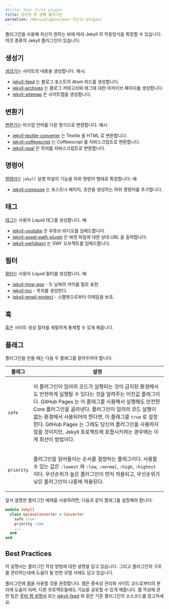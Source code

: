 ```yaml
---
#title: Your first plugin
title: 당신의 첫 번째 플러그인
permalink: /docs/plugins/your-first-plugin/
---
```


<!--
Plugins allow you to extend Jekyll's behavior to fit your needs. There are six
types of plugins in Jekyll.
-->
플러그인을 사용해 자신이 원하는 바에 따라 Jekyll 의 작동방식을 확장할 수 있습니다.
여섯 종류의 Jekyll 플러그인이 있습니다.

<!--
## Generators
-->
## 생성기

<!--
[Generators](/docs/plugins/generators/) create content on your site.
For example:
-->
[생성기](/docs/plugins/generators/)는 사이트의 내용을 생성합니다.
예시:

<!--
* [jekyll-feed](https://github.com/jekyll/jekyll-feed) creates an Atom feed of
blog posts.
* [jekyll-archives](https://github.com/jekyll/jekyll-archives) creates archive
pages for blog categories and tags.
* [jekyll-sitemap](https://github.com/jekyll/jekyll-sitemap) creates a sitemap.
-->
* [jekyll-feed](https://github.com/jekyll/jekyll-feed) 는 블로그 포스트의
Atom 피드를 생성합니다.
* [jekyll-archives](https://github.com/jekyll/jekyll-archives) 는 블로그 카테고리와
태그에 대한 아카이브 페이지를 생성합니다.
* [jekyll-sitemap](https://github.com/jekyll/jekyll-sitemap) 은 사이트맵을 생성합니다.

<!--
## Converters
-->
## 변환기

<!--
[Converters](/docs/plugins/converters/) change a markup language into another
format. For example:
-->
[변환기](/docs/plugins/converters/)는 마크업 언어를 다른 형식으로 변환합니다.
예시:

<!--
* [jekyll-textile-converter](https://github.com/jekyll/jekyll-textile-converter)
converts textile to HTML.
* [jekyll-coffeescript](https://github.com/jekyll/jekyll-coffeescript) converts
Coffeescript to JavaScript.
* [jekyll-opal](https://github.com/jekyll/jekyll-opal) converts Ruby to
JavaScript.
-->
* [jekyll-textile-converter](https://github.com/jekyll/jekyll-textile-converter)
는 Textile 을 HTML 로 변환합니다.
* [jekyll-coffeescript](https://github.com/jekyll/jekyll-coffeescript) 는
Coffeescript 를 자바스크립트로 변환합니다.
* [jekyll-opal](https://github.com/jekyll/jekyll-opal) 은 루비를
자바스크립트로 변환합니다.

<!--
## Commands
-->
## 명령어

<!--
[Commands](/docs/plugins/commands/) extend the `jekyll` executable with
subcommands. For example:
-->
[명령어](/docs/plugins/commands/)는 `jekyll` 실행 파일의 기능을 하위 명령어
형태로 확장합니다. 예:

<!--
* [jekyll-compose](https://github.com/jekyll/jekyll-compose) adds subcommands
for creating a post, page or draft.
-->
* [jekyll-compose](https://github.com/jekyll/jekyll-compose) 는 포스트나 페이지,
초안을 생성하는 하위 명령어를 추가합니다.

<!--
## Tags
-->
## 태그

<!--
[Tags](/docs/plugins/tags/) create custom Liquid tags. For example:
-->
[태그](/docs/plugins/tags/)는 사용자 Liquid 태그를 생성합니다. 예:

<!--
* [jekyll-youtube](https://github.com/dommmel/jekyll-youtube) embeds a YouTube
video.
* [jekyll-asset-path-plugin](https://github.com/samrayner/jekyll-asset-path-plugin)
outputs a relative URL for assets.
* [jekyll-swfobject](https://github.com/sectore/jekyll-swfobject) embeds a SWF
object.
-->
* [jekyll-youtube](https://github.com/dommmel/jekyll-youtube) 은 유튜브 비디오를
임베드합니다.
* [jekyll-asset-path-plugin](https://github.com/samrayner/jekyll-asset-path-plugin)
은 에셋 파일에 대한 상대 URL 을 출력합니다.
* [jekyll-swfobject](https://github.com/sectore/jekyll-swfobject) 는 SWF 오브젝트를
임베드합니다.

<!--
## Filters
-->
## 필터

<!--
[Filters](/docs/plugins/filters/) create custom Liquid filters. For example:
-->
[필터](/docs/plugins/filters/)는 사용자 Liquid 필터를 생성합니다. 예:

<!--
* [jekyll-time-ago](https://github.com/markets/jekyll-timeago) - The distance
between two dates in words.
* [jekyll-toc](https://github.com/toshimaru/jekyll-toc) - Generates a table of
content.
* [jekyll-email-protect](https://github.com/vwochnik/jekyll-email-protect) -
Obfuscates emails to protect them from spam bots.
-->
* [jekyll-time-ago](https://github.com/markets/jekyll-timeago) - 두 날짜의
차이를 말로 표현.
* [jekyll-toc](https://github.com/toshimaru/jekyll-toc) - 목차를
생성한다.
* [jekyll-email-protect](https://github.com/vwochnik/jekyll-email-protect) -
스팸봇으로부터 이메일을 보호.

<!--
## Hooks
-->
## 훅

<!--
[Hooks](/docs/plugins/hooks/) give fine-grained control to extend the build
process.
-->
[훅](/docs/plugins/hooks/)은 사이트 생성 절차를 세밀하게 통제할 수 있게
해줍니다.

<!--
## Flags
-->
## 플래그

<!--
There are two flags to be aware of when writing a plugin:
-->
플러그인을 만들 때는 다음 두 플래그를 알아두어야 합니다:

<div class="mobile-side-scroller">
<table>
  <thead>
    <tr>
<!--
      <th>Flag</th>
      <th>Description</th>
-->
      <th>플래그</th>
      <th>설명</th>
    </tr>
  </thead>
  <tbody>
    <tr>
      <td>
        <p><code>safe</code></p>
      </td>
      <td>
<!--
        <p>
          A boolean flag that informs Jekyll whether this plugin may be safely
          executed in an environment where arbitrary code execution is not
          allowed. This is used by GitHub Pages to determine which core plugins
          may be used, and which are unsafe to run. If your plugin does not
          allow for arbitrary code execution, set this to <code>true</code>.
          GitHub Pages still won’t load your plugin, but if you submit it for
          inclusion in core, it’s best for this to be correct!
        </p>
-->
        <p>
          이 플러그인이 임의의 코드가 실행되는 것이 금지된 환경에서도 안전하게
          실행될 수 있다는 것을 알려주는 이진값 플래그이다. GitHub Pages 는
          이 플래그를 사용해서 실행해도 안전한 Core 플러그인을 골라낸다.
          플러그인이 임의의 코드 실행이 없는 환경에서 사용되어야 한다면, 이
          플래그를 <code>true</code> 로 설정한다. GitHub Pages 는 그래도
          당신의 플러그인을 사용하지 않을 것이지만, Jekyll 프로젝트에
          포함시키려는 경우에는 이게 최선이 방법이다.
        </p>
      </td>
    </tr>
    <tr>
      <td>
        <p><code>priority</code></p>
      </td>
      <td>
<!--
        <p>
          This flag determines what order the plugin is loaded in. Valid values
          are: <code>:lowest</code>, <code>:low</code>, <code>:normal</code>,
          <code>:high</code>, and <code>:highest</code>. Highest priority
          matches are applied first, lowest priority are applied last.
        </p>
-->
        <p>
          플러그인을 읽어들이는 순서를 결정하는 플래그이다. 사용할 수 있는
          값은 <code>:lowest</code> 와 <code>:low</code>, <code>:normal</code>,
          <code>:high</code>, <code>:highest</code> 이다. 우선순위가 높은
          플러그인이 먼저 적용되고, 우선순위가 낮은 플러그인이 나중에 적용된다.
        </p>
      </td>
    </tr>
  </tbody>
</table>
</div>

<!--
To use one of the example plugins above as an illustration, here is how you’d
specify these two flags:
-->
앞서 설명한 플러그인 예제를 사용하려면, 다음과 같이 플래그를 설정해야
합니다:

```ruby
module Jekyll
  class UpcaseConverter < Converter
    safe true
    priority :low
    ...
  end
end
```

## Best Practices

<!--
The guides help you with the specifics of creating plugins. We also have some
recommended best practices to help structure your plugin.
-->
이 설명서는 플러그인 작성 방법에 대한 설명을 담고 있습니다. 그리고 플러그인의
구조를 관리하는데에 도움이 될 만한 모범 사례도 담고 있습니다.

<!--
We recommend using a [gem](/docs/ruby-101/#gems) for your plugin. This will
help you manage dependencies, keep separation from your site source code and
allow you to share functionality across multiple projects. For tips on creating
a gem take a look a the
[Ruby gems guide](https://guides.rubygems.org/make-your-own-gem/) or look
through the source code of an existing plugin such as
[jekyll-feed](https://github.com/jekyll/jekyll-feed).
-->
플러그인에 [젬](/docs/ruby-101/#gems)을 사용할 것을 권장합니다. 젬은
종속성 관리와 사이트 코드로부터의 분리에 도움이 되며, 다른 프로젝트들에도
기능을 공유할 수 있게 해줍니다.
젬 작성에 관한 팁은
[루비 젬 설명서](https://guides.rubygems.org/make-your-own-gem/) 또는
[jekyll-feed](https://github.com/jekyll/jekyll-feed) 와 같은
기존 플러그인의 소스코드를 참고하세요.

